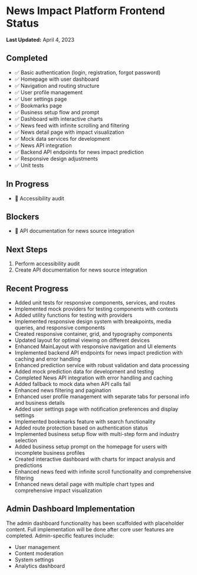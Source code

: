 # News Impact Platform Frontend Status
**Last Updated:** April 4, 2023

## Completed
- ✅ Basic authentication (login, registration, forgot password)
- ✅ Homepage with user dashboard
- ✅ Navigation and routing structure
- ✅ User profile management
- ✅ User settings page
- ✅ Bookmarks page
- ✅ Business setup flow and prompt
- ✅ Dashboard with interactive charts
- ✅ News feed with infinite scrolling and filtering
- ✅ News detail page with impact visualization
- ✅ Mock data services for development
- ✅ News API integration
- ✅ Backend API endpoints for news impact prediction
- ✅ Responsive design adjustments
- ✅ Unit tests

## In Progress
- 🔄 Accessibility audit

## Blockers
- 🚧 API documentation for news source integration

## Next Steps
1. Perform accessibility audit
2. Create API documentation for news source integration

## Recent Progress
- Added unit tests for responsive components, services, and routes
- Implemented mock providers for testing components with contexts
- Added utility functions for testing with providers
- Implemented responsive design system with breakpoints, media queries, and responsive components
- Created responsive container, grid, and typography components
- Updated layout for optimal viewing on different devices
- Enhanced MainLayout with responsive navigation and UI elements
- Implemented backend API endpoints for news impact prediction with caching and error handling
- Enhanced prediction service with robust validation and data processing
- Added mock prediction data for development and testing
- Completed News API integration with error handling and caching
- Added fallback to mock data when API calls fail
- Enhanced news filtering and pagination
- Enhanced user profile management with separate tabs for personal info and business details
- Added user settings page with notification preferences and display settings
- Implemented bookmarks feature with search functionality
- Added route protection based on authentication status
- Implemented business setup flow with multi-step form and industry selection
- Added business setup prompt on the homepage for users with incomplete business profiles
- Created interactive dashboard with charts for impact analysis and predictions
- Enhanced news feed with infinite scroll functionality and comprehensive filtering
- Enhanced news detail page with multiple chart types and comprehensive impact visualization

## Admin Dashboard Implementation
The admin dashboard functionality has been scaffolded with placeholder content. Full implementation will be done after core user features are completed. Admin-specific features include:
- User management
- Content moderation
- System settings
- Analytics dashboard 